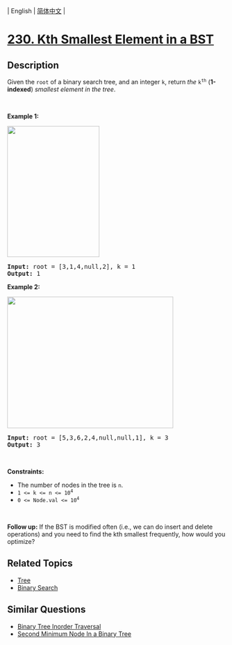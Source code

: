 
| English | [简体中文](README.md) |

# [230. Kth Smallest Element in a BST](https://leetcode-cn.com/problems/kth-smallest-element-in-a-bst/)

## Description

<p>Given the <code>root</code> of a binary search tree, and an integer <code>k</code>, return <em>the</em> <code>k<sup>th</sup></code> (<strong>1-indexed</strong>) <em>smallest element in the tree</em>.</p>

<p>&nbsp;</p>
<p><strong>Example 1:</strong></p>
<img alt="" src="https://assets.leetcode.com/uploads/2021/01/28/kthtree1.jpg" style="width: 212px; height: 301px;" />
<pre>
<strong>Input:</strong> root = [3,1,4,null,2], k = 1
<strong>Output:</strong> 1
</pre>

<p><strong>Example 2:</strong></p>
<img alt="" src="https://assets.leetcode.com/uploads/2021/01/28/kthtree2.jpg" style="width: 382px; height: 302px;" />
<pre>
<strong>Input:</strong> root = [5,3,6,2,4,null,null,1], k = 3
<strong>Output:</strong> 3
</pre>

<p>&nbsp;</p>
<p><strong>Constraints:</strong></p>

<ul>
	<li>The number of nodes in the tree is <code>n</code>.</li>
	<li><code>1 &lt;= k &lt;= n &lt;= 10<sup>4</sup></code></li>
	<li><code>0 &lt;= Node.val &lt;= 10<sup>4</sup></code></li>
</ul>

<p>&nbsp;</p>
<strong>Follow up:</strong> If the BST is modified often (i.e., we can do insert and delete operations) and you need to find the kth smallest frequently, how would you optimize?

## Related Topics

- [Tree](https://leetcode-cn.com/tag/tree)
- [Binary Search](https://leetcode-cn.com/tag/binary-search)

## Similar Questions

- [Binary Tree Inorder Traversal](../binary-tree-inorder-traversal/README_EN.md)
- [Second Minimum Node In a Binary Tree](../second-minimum-node-in-a-binary-tree/README_EN.md)
